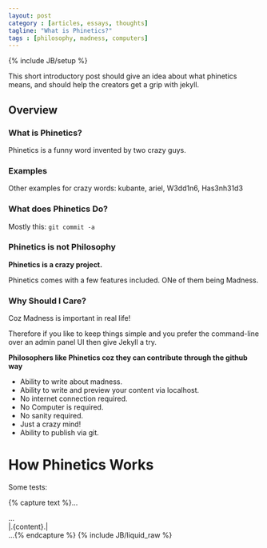 ```yaml
---
layout: post
category : [articles, essays, thoughts]
tagline: "What is Phinetics?"
tags : [philosophy, madness, computers]
---
```

{% include JB/setup %}

This short introductory post should give an idea about what phinetics means, and should help the creators get a grip with jekyll. 

## Overview

### What is Phinetics?

Phinetics is a funny word invented by two crazy guys. 

### Examples

Other examples for crazy words: kubante, ariel, W3dd1n6, Has3nh31d3



### What does Phinetics Do?

Mostly this: `git commit -a` 


### Phinetics is not Philosophy

**Phinetics is a crazy project.**

Phinetics comes with a few features included. ONe of them being Madness. 

### Why Should I Care?

Coz Madness is important in real life!

Therefore if you like to keep things simple and you prefer the command-line over an admin panel UI then give Jekyll a try.

**Philosophers like Phinetics coz they can contribute through the github way**

- Ability to write about madness.
- Ability to write and preview your content via localhost.
- No internet connection required.
- No Computer is required.
- No sanity required.
- Just a crazy mind!
- Ability to publish via git.

# How Phinetics Works


Some tests: 

{% capture text %}...
<body>
  <div id="sidebar"> ... </div>
  <div id="main">
    |.{content}.|
  </div>
</body>
...{% endcapture %}
{% include JB/liquid_raw %}